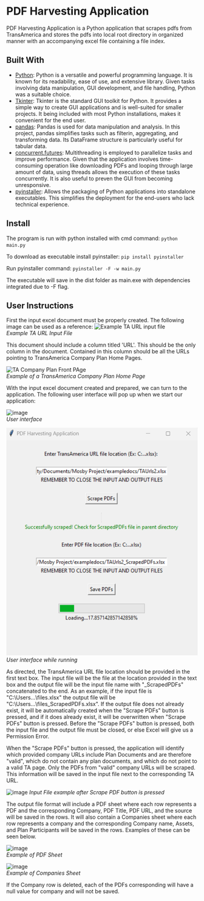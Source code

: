 # PDF Harvesting Application
PDF Harvesting Application is a Python application that scrapes pdfs from TransAmerica and stores the pdfs into local root directory in organized manner with an accompanying excel file containing a file index.

## Built With
* [Python](https://www.python.org/): Python is a versatile and powerful programming language.  It is known for its readability, ease of use, and extensive library.  Given tasks involving data manipulation, GUI development, and file handling, Python was a suitable choice.
* [Tkinter](https://docs.python.org/3/library/tkinter.html): Tkinter is the standard GUI toolkit for Python.  It provides a simple way to create GUI applications and is well-suited for smaller projects.  It being included with most Python installations, makes it convenient for the end user.
* [pandas](https://pandas.pydata.org/): Pandas is used for data manipulation and analysis.  In this project, pandas simplifies tasks such as filterin, aggregating, and transforming data.  Its DataFrame structure is particularly useful for tabular data. 
* [concurrent.futures](https://docs.python.org/3/library/concurrent.futures.html):  Multithreading is employed to parallelize tasks and improve performance.  Given that the application involves time-consuming operation like downloading PDFs and looping through large amount of data, using threads allows the execution of these tasks concurrently.  It is also useful to preven the GUI from becoming unresponsive.  
* [pyinstaller](https://pyinstaller.org/en/stable/):  Allows the packaging of Python applications into standalone executables.  This simplifies the deployment for the end-users who lack technical experience.


## Install
The program is run with python installed with cmd command:
`python main.py`

To download as executable install pyinstaller:
`pip install pyinstaller`

Run pyinstaller command:
`pyinstaller -F -w main.py`

The executable will save in the dist folder as main.exe with dependencies integrated due to -F flag.

## User Instructions
First the input excel document must be properly created.  The following image can be used as a reference:
![Example TA URL input file](https://github.com/jackgarry4/pdf-harvesting-app/assets/86797096/1e3b284d-813a-4f7d-ba53-275f15231264) \
*Example TA URL Input File*

This document should include a column titled 'URL'.  This should be the only column in the document.  Contained in this column should be all the URLs pointing to TransAmerica Company Plan Home Pages.

![TA Company Plan Front PAge](https://github.com/jackgarry4/pdf-harvesting-app/assets/86797096/8d3def2f-227d-4811-b00b-c311344e74d0) \
*Example of a TransAmerica Company Plan Home Page*

With the input excel document created and prepared, we can turn to the application.  The following user interface will pop up when we start our application:

![image](https://github.com/jackgarry4/pdf-harvesting-app/assets/86797096/d681195c-39fa-4d6a-b4ae-5bbec73cad92) \
*User interface*

![Git Demo Mid Run](image.png) \
*User interface while running*

As directed, the TransAmerica URL file location should be provided in the first text box.  The input file will be the file at the location provided in the text box and the output file will be the input file name  with  "_ScrapedPDFs" concatenated to the end.  As an example, if the input file is "C:\Users\...\files.xlsx" the output file will be "C:\Users\...\files_ScrapedPDFs.xlsx".  If the output file does not already exist, it will be automatically created when the "Scrape PDFs" button is pressed, and if it does already exist, it will be overwritten when "Scrape PDFs" button is pressed.  Before the "Scrape PDFs" button is pressed, both the input file and the output file must be closed, or else Excel will give us a Permission Error.  

When the "Scrape PDFs" button is pressed, the application will identify which provided company URLs include Plan Documents and are therefore "valid", which do not contain any plan documents, and which do not point to a valid TA page.  Only the PDFs from "valid" company URLs will be scraped. This information will be saved in the input file next to the corresponding TA URL.  

![image](https://github.com/jackgarry4/pdf-harvesting-app/assets/86797096/1bc235ba-099c-4029-9025-a2997a2b2847)
*Input File example after Scrape PDF button is pressed*

The output file format will include a PDF sheet where each row represents a PDF and the corresponding Company, PDF Title, PDF URL, and the source will be saved in the rows.  It will also contain a Companies sheet where each row represents a company and the corresponding Company name, Assets, and Plan Participants will be saved in the rows.  Examples of these can be seen below.  

![image](https://github.com/jackgarry4/pdf-harvesting-app/assets/86797096/a6dc528f-bb32-4b85-935d-32d5ad5254f9) \
*Example of PDF Sheet*

![image](https://github.com/jackgarry4/pdf-harvesting-app/assets/86797096/feebc09e-9d60-4d51-ace9-14ae1ef4e845) \
*Example of Companies Sheet*

If the Company row is deleted, each of the PDFs corresponding will have a null value for company and will not be saved.





